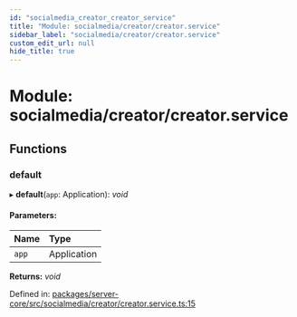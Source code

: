 ```yaml
---
id: "socialmedia_creator_creator_service"
title: "Module: socialmedia/creator/creator.service"
sidebar_label: "socialmedia/creator/creator.service"
custom_edit_url: null
hide_title: true
---
```


# Module: socialmedia/creator/creator.service

## Functions

### default

▸ **default**(`app`: Application): *void*

#### Parameters:

Name | Type |
:------ | :------ |
`app` | Application |

**Returns:** *void*

Defined in: [packages/server-core/src/socialmedia/creator/creator.service.ts:15](https://github.com/xr3ngine/xr3ngine/blob/a16a45d7e/packages/server-core/src/socialmedia/creator/creator.service.ts#L15)
